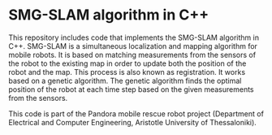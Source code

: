 # SMG-SLAM algorithm in C++

This repository includes code that implements the SMG-SLAM algorithm in C++. SMG-SLAM is a simultaneous localization and mapping algorithm for mobile robots. It is based on matching measurements from the sensors of the robot to the existing map in order to update both the position of the robot and the map. This process is also known as registration. It works based on a genetic algorithm. The genetic algorithm finds the optimal position of the robot at each time step based on the given measurements from the sensors.

This code is part of the Pandora mobile rescue robot project (Department of Electrical and Computer Engineering, Aristotle University of Thessaloniki).
